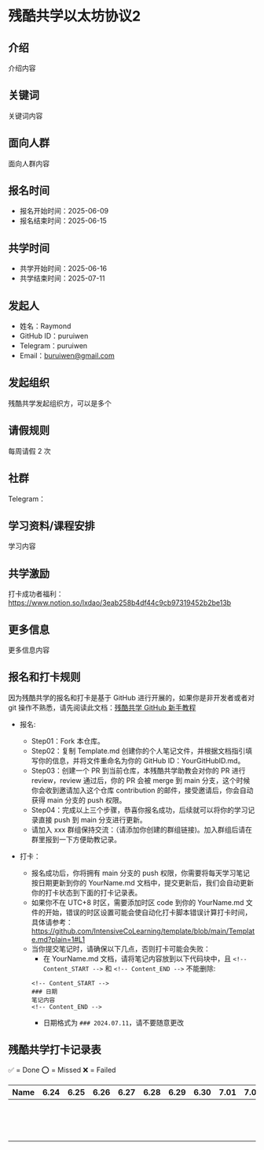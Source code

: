 # 残酷共学以太坊协议2

## 介绍

介绍内容

## 关键词

关键词内容

## 面向人群

面向人群内容

## 报名时间

- 报名开始时间：2025-06-09
- 报名结束时间：2025-06-15

## 共学时间

- 共学开始时间：2025-06-16
- 共学结束时间：2025-07-11

## 发起人

- 姓名：Raymond
- GitHub ID：puruiwen
- Telegram：puruiwen
- Email：buruiwen@gmail.com

## 发起组织

残酷共学发起组织方，可以是多个

## 请假规则

每周请假 2 次

## 社群

Telegram：

## 学习资料/课程安排

学习内容

## 共学激励

打卡成功者福利：https://www.notion.so/lxdao/3eab258b4df44c9cb97319452b2be13b

## 更多信息

更多信息内容

## 报名和打卡规则

因为残酷共学的报名和打卡是基于 GitHub 进行开展的，如果你是非开发者或者对 git 操作不熟悉，请先阅读此文档：[残酷共学 GitHub 新手教程](https://www.notion.so/lxdao/GitHub-bd65b981146947fea1fb675942567a45)

- 报名:

  - Step01：Fork 本仓库。
  - Step02：复制 Template.md 创建你的个人笔记文件，并根据文档指引填写你的信息，并将文件重命名为你的 GitHub ID：YourGitHubID.md。
  - Step03：创建一个 PR 到当前仓库，本残酷共学助教会对你的 PR 进行 review，review 通过后，你的 PR 会被 merge 到 main 分支，这个时候你会收到邀请加入这个仓库 contribution 的邮件，接受邀请后，你会自动获得 main 分支的 push 权限。
  - Step04：完成以上三个步骤，恭喜你报名成功，后续就可以将你的学习记录直接 push 到 main 分支进行更新。
  - 请加入 xxx 群组保持交流：（请添加你创建的群组链接)。加入群组后请在群里报到一下方便助教记录。

- 打卡：
  - 报名成功后，你将拥有 main 分支的 push 权限，你需要将每天学习笔记按日期更新到你的 YourName.md 文档中，提交更新后，我们会自动更新你的打卡状态到下面的打卡记录表。
  - 如果你不在 UTC+8 时区，需要添加时区 code 到你的 YourName.md 文件的开始，错误的时区设置可能会使自动化打卡脚本错误计算打卡时间，具体请参考：https://github.com/IntensiveCoLearning/template/blob/main/Template.md?plain=1#L1
  - 当你提交笔记时，请确保以下几点，否则打卡可能会失败：
    - 在 YourName.md 文档，请将笔记内容放到以下代码块中，且 `<!-- Content_START -->` 和 `<!-- Content_END -->` 不能删除:
    ```
    <!-- Content_START -->
    ### 日期
    笔记内容
    <!-- Content_END -->
    ```
    - 日期格式为 `### 2024.07.11`，请不要随意更改

## 残酷共学打卡记录表

✅ = Done ⭕️ = Missed ❌ = Failed

<!-- START_COMMIT_TABLE -->

| Name | 6.24 | 6.25 | 6.26 | 6.27 | 6.28 | 6.29 | 6.30 | 7.01 | 7.02 | 7.03 | 7.04 | 7.05 | 7.06 | 7.07 | 7.08 | 7.09 | 7.10 | 7.11 | 7.12 | 7.13 | 7.14 |
| ---- | ---- | ---- | ---- | ---- | ---- | ---- | ---- | ---- | ---- | ---- | ---- | ---- | ---- | ---- | ---- | ---- | ---- | ---- | ---- | ---- | ---- |
|      |      |      |      |      |      |      |      |      |      |      |      |      |      |      |      |      |      |      |      |      |      |
|      |      |      |      |      |      |      |      |      |      |      |      |      |      |      |      |      |      |      |      |      |      |
|      |      |      |      |      |      |      |      |      |      |      |      |      |      |      |      |      |      |      |      |      |      |
|      |      |      |      |      |      |      |      |      |      |      |      |      |      |      |      |      |      |      |      |      |      |
|      |      |      |      |      |      |      |      |      |      |      |      |      |      |      |      |      |      |      |      |      |      |
|      |      |      |      |      |      |      |      |      |      |      |      |      |      |      |      |      |      |      |      |      |      |
|      |      |      |      |      |      |      |      |      |      |      |      |      |      |      |      |      |      |      |      |      |      |
|      |      |      |      |      |      |      |      |      |      |      |      |      |      |      |      |      |      |      |      |      |      |
|      |      |      |      |      |      |      |      |      |      |      |      |      |      |      |      |      |      |      |      |      |      |
|      |      |      |      |      |      |      |      |      |      |      |      |      |      |      |      |      |      |      |      |      |      |
|      |      |      |      |      |      |      |      |      |      |      |      |      |      |      |      |      |      |      |      |      |      |
|      |      |      |      |      |      |      |      |      |      |      |      |      |      |      |      |      |      |      |      |      |      |
|      |      |      |      |      |      |      |      |      |      |      |      |      |      |      |      |      |      |      |      |      |      |
|      |      |      |      |      |      |      |      |      |      |      |      |      |      |      |      |      |      |      |      |      |      |

<!-- END_COMMIT_TABLE -->

<!-- STATISTICALDATA_START -->
<!-- STATISTICALDATA_END -->
